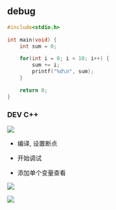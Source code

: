<!--
 * @Description: 
 * @Version: 1.0
 * @Author: DaLao
 * @Email: dalao@xxx.com
 * @Date: 2021-02-22 23:16:23
 * @LastEditors: DaLao
 * @LastEditTime: 2022-09-02 22:37:43
-->

## debug


```c
#include<stdio.h>

int main(void) {
    int sum = 0;

    for(int i = 0; i < 10; i++) {
        sum += i;
        printf("%d\n", sum);
    }

    return 0;
} 
```


### DEV C++


![](https://cdn.hurra.ltd/img/20210222232125.png)

- 编译, 设置断点

- 开始调试

- 添加单个变量查看

![](https://cdn.hurra.ltd/img/20210222232252.png)


![](https://cdn.hurra.ltd/img/20210222232340.png)
